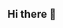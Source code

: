 ## Hi there 👋

<!--
**HelpODeveloper/HelpODeveloper** is a ✨ _special_ ✨ repository because its `README.md` (this file) appears on your GitHub profile.

Here are some ideas to get you started:

🔭 I’m currently working on developing a mobile app called HelpO, collaborating with a friend and coworker living in Mexico City.
🌱 I’m currently learning how to use global contexts throughout my app.
- 👯 I’m looking to collaborate on ...
- 🤔 I’m looking for help with ...
- 💬 Ask me about ...
📫 How to reach me: eugenioleoncantu@gmail.com
😄 Pronouns: He/him
- ⚡ Fun fact: ...
-->
